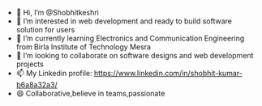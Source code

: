 - 👋 Hi, I’m @Shobhitkeshri
- 👀 I’m interested in web development and ready to build software solution for users
- 🌱 I’m currently learning Electronics and Communication Engineering from Birla Institute of Technology Mesra
- 💞️ I’m looking to collaborate on software designs and web development projects 
- 📫 My Linkedin profile: https://www.linkedin.com/in/shobhit-kumar-b6a8a32a3/
- 😄 Collaborative,believe in teams,passionate

<!---
Shobhitkeshri/Shobhitkeshri is a ✨ special ✨ repository because its `README.md` (this file) appears on your GitHub profile.
You can click the Preview link to take a look at your changes.
--->
